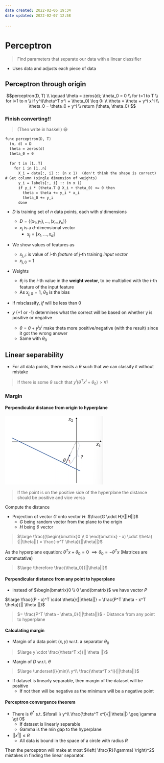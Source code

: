 ```yaml
---
date created: 2022-02-06 19:34
date updated: 2022-02-07 12:58

---
```


# Perceptron

> Find parameters that separate our data with a linear classifier

- Uses data and adjusts each piece of data

## Perceptron through origin

$$perceptron(D, T) \\
\qquad \theta = zeros(d); \theta_0 = 0 \\
for t=1 to T \\
	for i=1 to n \\
		if y^i(\theta^T x^i + \theta_0) \leq 0: \\
			\theta = \theta + y^i x^i \\
			\theta_0 = \theta_0 + y^i \\
return (\theta, \theta_0)
$$
### Finish converting!!

> (Then write in haskell) :laughing:

```pseudocode
func perceptron(D, T)
  (n, d) = D
  theta = zeros(d)
  theta_0 = 0

  for t in [1..T]
    for i in [1..n]
      X_i = data[:, i] :: (n x 1)  (don't think the shape is correct) # Get column (single dimension of weights)
      y_i = labels[:, i] :: (n x 1)
      if y_i * (theta.T @ X_i + theta_0) <= 0 then
        theta = theta += y_i * x_i
        theta_0 += y_i
      done
```

- $D$ is training set of $n$ data points, each with $d$ dimensions
  - $D = \{ (x_1, y_1), \ldots, (x_n, y_n) \}$
  - $x_j$ is a $d$-dimensional vector
    - $x_j = [x_1, \ldots, x_d ]$
- We show values of features as
  - $x_{j, i}$: is value of $i$-th _feature_ of $j$-th training _input vector_ 
  - $x_{j, 0} = 1$
- Weights
  - $\theta_i$ is the $i$-th value in the **weight vector**, to be multiplied with the $i$-th feature of the input feature
  - As $x_{j,0} = 1$, $\theta_0$ is the bias

- If misclassify, $if$ will be less than 0
- $y$ (+1 or -1) determines what the correct will be based on whether y is positive or negative
  - $\theta = \theta + y^i x^i$ make theta more positive/negative (with the result) since it got the wrong answer
  - Same with $\theta_0$

## Linear separability

- For all data points, there exists a $\theta$ such that we can classify it without mistake

> If there is some $\theta$ such that $y^i (\theta^T x^i + \theta_0) \gt \forall i$

### Margin

#### Perpendicular distance from origin to hyperplane

![margin](margin.png)

> If the point is on the positive side of the hyperplane the distance should be positive and vice versa

Compute the distance

- Projection of vector $G$ onto vector $H$: $\frac{G \cdot H}{||H||}$
  - $G$ being random vector from the plane to the origin
  - $H$ being $\theta$ vector

> $\large \frac{(\begin{bmatrix}0 \\ 0 \end{bmatrix} - x) \cdot \theta}{||\theta||} = \frac{-x^T \theta}{||\theta||}$

As the hyperplane equation: $\theta^T x + \theta_0 = 0$
$\implies \theta_0 = -\theta^T x$ (Matrices are commutative)

> $\large \therefore \frac{\theta_0}{||\theta||}$

#### Perpendicular distance from any point to hyperplane

- Instead of $\begin{bmatrix}0 \\ 0 \end{bmatrix}$ we have vector $P$

$\large \frac{(P - x)^T \cdot \theta}{||\theta||} = \frac{P^T \theta - x^T \theta}{|| \theta ||}$

> $= \frac{P^T \theta - \theta_0}{||\theta||}$ - Distance from any point to hyperplane

#### Calculating margin

- Margin of a data point $(x, y)$  w.r.t. a separator $\theta_0$

> $\large y \cdot \frac{\theta^T x}{|| \theta ||}$

- Margin of $D$ w.r.t. $\theta$

> $\large \underset{i}{min}\ y^i\ \frac{\theta^T x^i}{||\theta||}$

- If dataset is linearly separable, then margin of the dataset will be positive
  - If not then will be negative as the minimum will be a negative point

#### Perceptron convergence theorem

- There is $\theta^*$ s.t. $\forall i\ y^i\ \frac{\theta^T x^i}{||\theta||} \geq \gamma \gt 0$
  - If dataset is linearly separable
  - Gamma is the min gap to the hyperplane
- $||x^i|| \leq R$
  - All data is bound in the space of a circle with radius $R$

Then the perceptron will make at most $\left( \frac{R}{\gamma} \right)^2$ mistakes in finding the linear separator.

